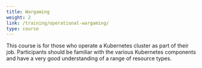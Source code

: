 ```yaml
---
title: Wargaming
weight: 2
link: /training/operational-wargaming/
type: course
---
```


This course is for those who operate a Kubernetes cluster as part of their job. Participants should be familiar with the various Kubernetes components and have a very good understanding of a range of resource types.